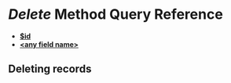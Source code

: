 # _Delete_ Method Query Reference

  - [**$id**](#id-string---string)
  - [**&lt;any field name&gt;**](#any-field-name-boolean-object)

## Deleting records


